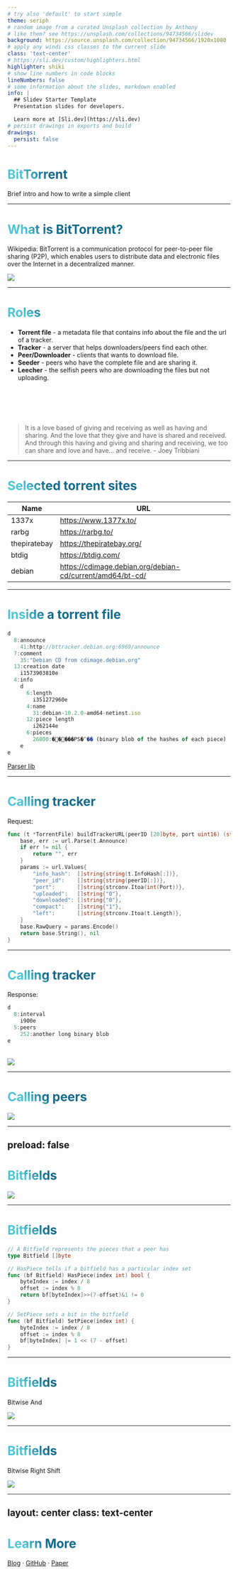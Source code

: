 ```yaml
---
# try also 'default' to start simple
theme: seriph
# random image from a curated Unsplash collection by Anthony
# like them? see https://unsplash.com/collections/94734566/slidev
background: https://source.unsplash.com/collection/94734566/1920x1080
# apply any windi css classes to the current slide
class: 'text-center'
# https://sli.dev/custom/highlighters.html
highlighter: shiki
# show line numbers in code blocks
lineNumbers: false
# some information about the slides, markdown enabled
info: |
  ## Slidev Starter Template
  Presentation slides for developers.

  Learn more at [Sli.dev](https://sli.dev)
# persist drawings in exports and build
drawings:
  persist: false
---
```


# BitTorrent

Brief intro and how to write a simple client

---

# What is BitTorrent?

Wikipedia: BitTorrent is a communication protocol for peer-to-peer file sharing (P2P), which enables users to distribute data and electronic files over the Internet in a decentralized manner.

<img src="/arch.png" class="h-90" />

<!--
1. download torrent file
Torrent file contains information about the
file, its length, name, and hashing information, and
the url of a tracker.

2. ask tracker for peers
Trackers are responsible for helping downloaders find each other.  They speak a very
simple protocol layered on top of HTTP in which
a downloader sends information about what file it’s
downloading, what port it’s listening on, and similar
information, and the tracker responds with a list of
contact information for peers which are downloading
the same file.

3. contacting peers to download file
In order to keep track of which peers have what,
BitTorrent cuts files into pieces of fixed size, typically a quarter megabyte. Each downloader reports
to all of its peers what pieces it has.
To verify data integrity, the SHA1 hashes of all the pieces are included in the .torrent file, and peers don’t report that they have a piece until they’ve checked the hash.

Although the tracker only helps peers to find each other and its traffic is so low that it can never be the bottleneck of the system. It still doesn't feel so distributed with such a centralised server that is so crucial. New methods cut out the middleman by making even peer discovery a distributed process. We won’t be talking about them, but if you’re interested, some terms you can research are DHT, magnet links and so on.

With the traditional client-server file download, all upload cost is placed on the hosting machine. With BitTorrent, when multiple people are downloading the same file at the same time, they upload pieces of the file
to each other. This redistributes the cost of upload
to downloaders.
-->

---

# Roles



-  **Torrent file** -  a metadata file that contains info about the file and the url of a tracker.
-  **Tracker** - a server that helps downloaders/peers find each other.
-  **Peer/Downloader** - clients that wants to download file.
-  **Seeder** - peers who have the complete file and are sharing it.
-  **Leecher** - the selfish peers who are downloading the files but not uploading.

<br>
<br>
<br>
<br>

<v-click>

> It is a love based of giving and receiving as well as having and sharing. And the love that they give and have is shared and received. And through this having and giving and sharing and receiving, we too can share and love and have... and receive.  - Joey Tribbiani 

</v-click>

<!--
You can have `style` tag in markdown to override the style for the current page.
Learn more: https://sli.dev/guide/syntax#embedded-styles
-->

<style>
h1 {
  background-color: #2B90B6;
  background-image: linear-gradient(45deg, #4EC5D4 10%, #146b8c 20%);
  background-size: 100%;
  -webkit-background-clip: text;
  -moz-background-clip: text;
  -webkit-text-fill-color: transparent;
  -moz-text-fill-color: transparent;
}
</style>

---

# Selected torrent sites

| Name |  URL   |
| --- | --- |
| 1337x | https://www.1377x.to/ |
| rarbg | https://rarbg.to/ |
| thepiratebay | https://thepiratebay.org/ |
| btdig | https://btdig.com/ |
| debian | https://cdimage.debian.org/debian-cd/current/amd64/bt-cd/ |

<!-- https://sli.dev/guide/animations.html#click-animations -->

---

# Inside a torrent file


```js {all|2|7|9-18|all}
d
  8:announce
    41:http://bttracker.debian.org:6969/announce
  7:comment
    35:"Debian CD from cdimage.debian.org"
  13:creation date
    i1573903810e
  4:info
    d
      6:length
        i351272960e
      4:name
        31:debian-10.2.0-amd64-netinst.iso
      12:piece length
        i262144e
      6:pieces
        26800:�����PS�^�� (binary blob of the hashes of each piece)
    e
e
```


[Parser lib](https://github.com/jackpal/bencode-go)


<!--
Strings come with a length prefix, and look like 4:spam. 

Integers go between start and end markers, so 7 would encode to i7e. 

Lists and dictionaries work in a similar way: l4:spami7ee represents ['spam', 7], while d4:spami7ee means {spam: 7}.
-->

---

# Calling tracker

Request:
```go
func (t *TorrentFile) buildTrackerURL(peerID [20]byte, port uint16) (string, error) {
    base, err := url.Parse(t.Announce)
    if err != nil {
        return "", err
    }
    params := url.Values{
        "info_hash":  []string{string(t.InfoHash[:])},
        "peer_id":    []string{string(peerID[:])},
        "port":       []string{strconv.Itoa(int(Port))},
        "uploaded":   []string{"0"},
        "downloaded": []string{"0"},
        "compact":    []string{"1"},
        "left":       []string{strconv.Itoa(t.Length)},
    }
    base.RawQuery = params.Encode()
    return base.String(), nil
}
```

<!--
Just a get request

info_hash: Identifies the file we’re trying to download. It’s the infohash we calculated earlier from the bencoded info dict. The tracker will use this to figure out which peers to show us.

peer_id: A 20 byte name to identify ourselves to trackers and peers. We’ll just generate 20 random bytes for this.
-->

---

# Calling tracker

Response:
```js
d
  8:interval
    i900e
  5:peers
    252:another long binary blob
e
```

<br>

<img src="/address.png" class="h-50" />

<!--
Interval tells us how often we’re supposed to connect to the tracker again to refresh our list of peers. A value of 900 means we should reconnect every 15 minutes (900 seconds).

Peers is another long binary blob containing the IP addresses of each peer. It’s made out of groups of six bytes. The first four bytes in each group represent the peer’s IP address—each byte represents a number in the IP. The last two bytes represent the port
-->

---

# Calling peers

<img src="/flow.png" class="h-100" />

---
preload: false
---

# Bitfields

<img src="/bitfield_byte.png" class="h-100" />

<!--
By working with bits instead of bytes, this data structure is super compact. We can stuff information about eight pieces in the space of a single byte—the size of a bool. The tradeoff is that accessing values becomes a little more tricky. The smallest unit of memory that computers can address are bytes, so to get to our bits, we have to do some bitwise manipulation.
-->

---

# Bitfields

```go
// A Bitfield represents the pieces that a peer has
type Bitfield []byte

// HasPiece tells if a bitfield has a particular index set
func (bf Bitfield) HasPiece(index int) bool {
    byteIndex := index / 8
    offset := index % 8
    return bf[byteIndex]>>(7-offset)&1 != 0
}

// SetPiece sets a bit in the bitfield
func (bf Bitfield) SetPiece(index int) {
    byteIndex := index / 8
    offset := index % 8
    bf[byteIndex] |= 1 << (7 - offset)
}
```
---

# Bitfields

Bitwise And

<img src="/bitwise_and.png" class="h-80" />

---

# Bitfields

Bitwise Right Shift

<img src="/bitwise_right_shift.png" class="h-90" />

---
layout: center
class: text-center
---

# Learn More

[Blog](https://blog.jse.li/posts/torrent/) · [GitHub](https://github.com/veggiedefender/torrent-client) · [Paper](https://www.bittorrent.org/bittorrentecon.pdf)
